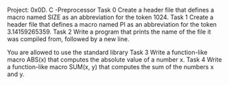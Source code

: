 Project: 0x0D. C -Preprocessor
Task 0
Create a header file that defines a macro named SIZE as an abbreviation for the token 1024.
Task 1
Create a header file that defines a macro named PI as an abbreviation for the token 3.14159265359.
Task 2
Write a program that prints the name of the file it was compiled from, followed by a new line.

You are allowed to use the standard library
Task 3
Write a function-like macro ABS(x) that computes the absolute value of a number x.
Task 4
Write a function-like macro SUM(x, y) that computes the sum of the numbers x and y.
